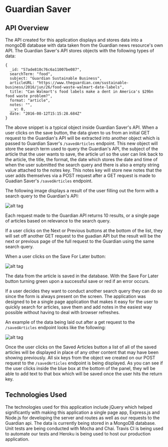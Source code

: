 # Guardian Saver

## API Overview

The API created for this application displays and stores data into a mongoDB database with data taken from the Guardian news resource's own API.
The Guardian Saver's API stores objects with the following types of data: 
```
{
  _id: "57ade810c76c6a11007be087",
  searchTerm: "food",
  subject: "Guardian Sustainable Business",
  articleURL: "https://www.theguardian.com/sustainable-business/2016/jun/26/food-waste-walmart-date-labels",
  title: "Can Walmart's food labels make a dent in America's $29bn  food waste problem?",
  format: "article",
  notes: "",
  __v: 0,
  date: "2016-08-12T15:15:28.684Z"
}
```
The above snippet is a typical object inside Guardian Saver's API. When a user clicks on the save button, the data given to us from an initial GET request
to the Guardian's API will be extracted into another object which is passed to Guardian Saver's `/savedArticles` endpoint. This new object will store the search term used to query the Guardian's API, 
the subject of the article that the user wants to save, the article url so the user can link back to the article, the title, 
the format, the date which stores the date and time of when the user submitted the search query and there is also a empty string value attached to the notes key. 
This notes key will store new notes that the user adds themselves via a POST request after a GET request is made to Guadian Saver's `/savedArticles` endpoint.

The following image displays a result of the user filling out the form with a search query to the Guardian's API:

![alt tag](http://i1167.photobucket.com/albums/q625/Kevin_Kindorf/Screen%20Shot%202016-08-12%20at%208.29.04%20PM_zpsnxwysfuc.png)

Each request made to the Guardian API returns 10 results, or a single page of articles based on relevance to the search query. 

If a user clicks on the Next or Previous buttons at the bottom of the list, they will set off another GET request to the guadian API but the
result will be the next or previous page of the full request to the Guardian using the same search query. 

When a user clicks on the Save For Later button:

![alt tag](http://i1167.photobucket.com/albums/q625/Kevin_Kindorf/Screen%20Shot%202016-08-12%20at%208.35.47%20PM_zpsai62f6aw.png)

The data from the article is saved in the database. With the Save For Later button turning green upon a successful save or red if an error occurs.

If a user decides they want to conduct another search query they can do so since the form is always present on the screen. The application was
designed to be a single page application that makes it easy for the user to quickly search for articles, save them and add notes 
in the easiest way possible without having to deal with browser refreshes. 

An example of the data being laid out after a get request to the `/savedArticles` endpoint looks like the following:

![alt tag](http://i1167.photobucket.com/albums/q625/Kevin_Kindorf/Screen%20Shot%202016-08-12%20at%208.47.12%20PM_zpst5d956yt.png)

Once the user clicks on the Saved Articles button a list of all of the saved articles will be displayed in place of any other content that may
have been showing previously. All six keys from the object we created on our POST request to the `/savedArticles` endpoint is being displayed.
As you can see if the user clicks inside the blue box at the bottom of the panel, they wll be able to add text to that box which will be 
saved once the user hits the return key. 

## Technologies Used

The technologies used for this application include jQuery which helped significantly with making this application a single page app, Express.js and Node.js
for developing the server and routes as well as our requests to the Guardian api. The data is currently being stored in a MongoDB database. 
Unit tests are being conducted with Mocha and Chai. Travis CI is being used to automate our tests and Heroku is being used to host our production application.




